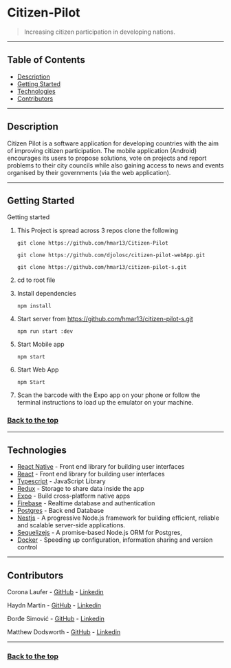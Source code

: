 # Citizen-Pilot

> Increasing citizen participation in developing nations.

---

## Table of Contents

- [Description](#description)
- [Getting Started](#getting-started)
- [Technologies](#technologies)
- [Contributors](#contributors)

---

## Description

Citizen Pilot is a software application for developing countries with the aim of improving citizen participation. The mobile application (Android) encourages its users to propose solutions, vote on projects and report problems to their city councils while also gaining access to news and events organised by their governments (via the web application).

---

## Getting Started

Getting started

1. This Project is spread across 3 repos clone the following

   ```
   git clone https://github.com/hmar13/Citizen-Pilot
   ```

   ```
   git clone https://github.com/djolosc/citizen-pilot-webApp.git
   ```

   ```
   git clone https://github.com/hmar13/citizen-pilot-s.git
   ```

2. cd to root file

3. Install dependencies
   ```
   npm install
   ```
4. Start server from https://github.com/hmar13/citizen-pilot-s.git
   ```
   npm run start :dev
   ```
5. Start Mobile app
   ```
   npm start
   ```
6. Start Web App
   ```
   npm Start
   ```
7. Scan the barcode with the Expo app on your phone or follow the terminal instructions to load up the emulator on your machine.

### [Back to the top](#citizen-pilot)

---

## Technologies

- [React Native](https://facebook.github.io/react-native) - Front end library for building user interfaces
- [React](https://react.org) - Front end library for building user interfaces
- [Typescript](https://www.typescriptlang.org) - JavaScript Library
- [Redux](https://redux.js.org) - Storage to share data inside the app
- [Expo](https://expo.io) - Build cross-platform native apps
- [Firebase](https://firebase.google.com) - Realtime database and authentication
- [Postgres](https://www.postgresql.org) - Back end Database
- [Nestjs](https://nestjs.com) - A progressive Node.js framework for building efficient, reliable and scalable server-side applications.
- [Sequelizejs](https://sequelize.org) - A promise-based Node.js ORM for Postgres,
- [Docker](https://www.docker.com) - Speeding up configuration, information sharing and version control

---

## Contributors

Corona Laufer - [GitHub](https://github.com/Corona-L) - [Linkedin](https://www.linkedin.com/in/corona-laufer/)

Haydn Martin - [GitHub](https://github.com/hmar13) - [Linkedin](https://www.linkedin.com/in/haydnmartin/)

Đorđe Simović - [GitHub](https://github.com/djolosc) - [Linkedin](https://www.linkedin.com/in/djsimovic/)

Matthew Dodsworth - [GitHub](https://github.com/Mdods) - [Linkedin](https://www.linkedin.com/in/matthew-dodsworth-51a40883/)

---

### [Back to the top](#citizen-pilot)
